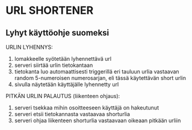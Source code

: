 # URL SHORTENER

## Lyhyt käyttöohje suomeksi

URLIN LYHENNYS: <br>
1) lomakkeelle syötetään lyhennettävä url<br>
2) serveri siirtää urlin tietokantaan<br>
3) tietokanta luo automaattisesti triggerillä eri tauluun urlia vastaavan random 5-numeroisen numerosarjan, eli tässä käytettävän short urlin<br>
4) sivulla näytetään käyttäjälle lyhennetty url<br>

PITKÄN URLIN PALAUTUS (liikenteen ohjaus): <br>
1) serveri tsekkaa mihin osoitteeseen käyttäjä on hakeutunut<br>
2) serveri etsii tietokannasta vastaavaa shorturlia<br>
3) serveri ohjaa liikenteen shorturlia vastaavaan oikeaan pitkään urliin<br>
